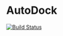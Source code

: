 # AutoDock

[![Build Status](https://github.com/dabuchho/AutoDock.jl/actions/workflows/CI.yml/badge.svg?branch=master)](https://github.com/dabuchho/AutoDock.jl/actions/workflows/CI.yml?query=branch%3Amaster)
